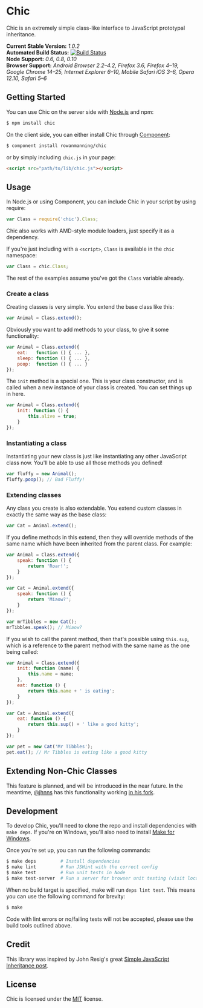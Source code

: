 Chic
====

Chic is an extremely simple class-like interface to JavaScript prototypal inheritance.

**Current Stable Version:** *1.0.2*  
**Automated Build Status:** [![Build Status][travis-status]][travis]  
**Node Support:** *0.6, 0.8, 0.10*  
**Browser Support:** *Android Browser 2.2–4.2, Firefox 3.6, Firefox 4–19, Google Chrome 14–25, Internet Explorer 6–10, Mobile Safari iOS 3–6, Opera 12.10, Safari 5–6*


Getting Started
---------------

You can use Chic on the server side with [Node.js][node] and npm:

```sh
$ npm install chic
```

On the client side, you can either install Chic through [Component][component]:

```sh
$ component install rowanmanning/chic
```

or by simply including `chic.js` in your page:

```html
<script src="path/to/lib/chic.js"></script>
```


Usage
-----

In Node.js or using Component, you can include Chic in your script by using require:

```js
var Class = require('chic').Class;
```

Chic also works with AMD-style module loaders, just specify it as a dependency.

If you're just including with a `<script>`, `Class` is available in the `chic` namespace:

```js
var Class = chic.Class;
```

The rest of the examples assume you've got the `Class` variable already.

### Create a class

Creating classes is very simple. You extend the base class like this:

```js
var Animal = Class.extend();
```

Obviously you want to add methods to your class, to give it some functionality:

```js
var Animal = Class.extend({
    eat:   function () { ... },
    sleep: function () { ... },
    poop:  function () { ... }
});
```

The `init` method is a special one. This is your class constructor, and is called when a new instance of your class is created. You can set things up in here.

```js
var Animal = Class.extend({
    init: function () {
        this.alive = true;
    }
});
```

### Instantiating a class

Instantiating your new class is just like instantiating any other JavaScript class now. You'll be able to use all those methods you defined!

```js
var fluffy = new Animal();
fluffy.poop(); // Bad Fluffy!
```

### Extending classes

Any class you create is also extendable. You extend custom classes in exactly the same way as the base class:

```js
var Cat = Animal.extend();
```

If you define methods in this extend, then they will override methods of the same name which have been inherited from the parent class. For example:

```js
var Animal = Class.extend({
    speak: function () {
        return 'Roar!';
    }
});

var Cat = Animal.extend({
    speak: function () {
        return 'Miaow?';
    }
});

var mrTibbles = new Cat();
mrTibbles.speak(); // Miaow?
```

If you wish to call the parent method, then that's possible using `this.sup`, which is a reference to the parent method with the same name as the one being called:

```js
var Animal = Class.extend({
    init: function (name) {
        this.name = name;
    },
    eat: function () {
        return this.name + ' is eating';
    }
});

var Cat = Animal.extend({
    eat: function () {
        return this.sup() + ' like a good kitty';
    }
});

var pet = new Cat('Mr Tibbles');
pet.eat(); // Mr Tibbles is eating like a good kitty
```


Extending Non-Chic Classes
--------------------------

This feature is planned, and will be introduced in the near future. In the meantime, [@jhnns][jhnns] has this functionality working [in his fork][jhnns-fork].


Development
-----------

To develop Chic, you'll need to clone the repo and install dependencies with `make deps`. If you're on Windows, you'll also need to install [Make for Windows][make].

Once you're set up, you can run the following commands:

```sh
$ make deps         # Install dependencies
$ make lint         # Run JSHint with the correct config
$ make test         # Run unit tests in Node
$ make test-server  # Run a server for browser unit testing (visit localhost:3000)
```

When no build target is specified, make will run `deps lint test`. This means you can use the following command for brevity:

```sh
$ make
```

Code with lint errors or no/failing tests will not be accepted, please use the build tools outlined above.


Credit
------

This library was inspired by John Resig's great [Simple JavaScript Inheritance post][inspiration].


License
-------

Chic is licensed under the [MIT][mit] license.



[component]: https://github.com/component/component
[inspiration]: http://ejohn.org/blog/simple-javascript-inheritance/
[jhnns]: https://github.com/jhnns
[jhnns-fork]: https://github.com/jhnns/chic/tree/extendConstructor
[make]: http://gnuwin32.sourceforge.net/packages/make.htm
[mit]: http://opensource.org/licenses/mit-license.php
[node]: http://nodejs.org/
[travis]: https://travis-ci.org/rowanmanning/chic
[travis-status]: https://travis-ci.org/rowanmanning/chic.png?branch=master
